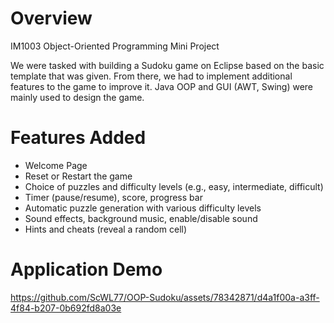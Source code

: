 # Overview

IM1003 Object-Oriented Programming Mini Project

We were tasked with building a Sudoku game on Eclipse based on the basic template that was given. From there, we had to implement additional features to the game to improve it. Java OOP and GUI (AWT, Swing) were mainly used to design the game.

# Features Added
- Welcome Page
- Reset or Restart the game
- Choice of puzzles and difficulty levels (e.g., easy, intermediate, difficult)
- Timer (pause/resume), score, progress bar
- Automatic puzzle generation with various difficulty levels
- Sound effects, background music, enable/disable sound
- Hints and cheats (reveal a random cell)

# Application Demo
https://github.com/ScWL77/OOP-Sudoku/assets/78342871/d4a1f00a-a3ff-4f84-b207-0b692fd8a03e

